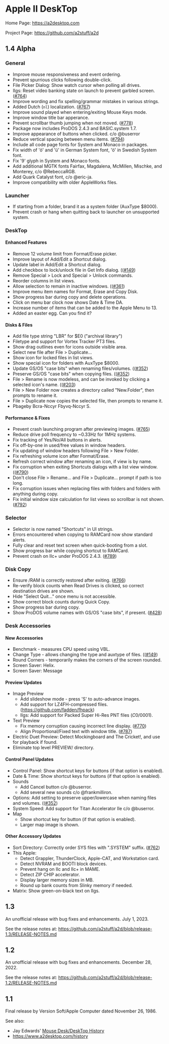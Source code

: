 # Apple II DeskTop

Home Page: https://a2desktop.com

Project Page: https://github.com/a2stuff/a2d

## 1.4 Alpha

### General

* Improve mouse responsiveness and event ordering.
* Prevent spurrious clicks following double-click.
* File Picker Dialog: Show watch cursor when polling all drives.
* IIgs: Reset video banking state on launch to prevent garbled screen. ([#764](https://github.com/a2stuff/a2d/issues/764))
* Improve wording and fix spelling/grammar mistakes in various strings.
* Added Dutch (`nl`) localization. ([#767](https://github.com/a2stuff/a2d/issues/767))
* Improve sound played when entering/exiting Mouse Keys mode.
* Improve window title bar apperance.
* Prevent scrollbar thumb jumping when not moved. ([#778](https://github.com/a2stuff/a2d/issues/778))
* Package now includes ProDOS 2.4.3 and BASIC.system 1.7.
* Improve appearance of buttons when clicked. c/o @buserror
* Reduce vertical spacing between menu items. ([#794](https://github.com/a2stuff/a2d/issues/794))
* Include all code page fonts for System and Monaco in packages.
* Fix width of 'ö' and 'ü' in German System font, 'ö' in Swedish System font.
* Fix '9' glyph in System and Monaco fonts.
* Add additional MGTK fonts Fairfax, Magdalena, McMillen, Mischke, and Monterey, c/o @RebeccaRGB.
* Add Quark Catalyst font, c/o @eric-ja.
* Improve compatibility with older AppleWorks files.

### Launcher

* If starting from a folder, brand it as a system folder (AuxType $8000).
* Prevent crash or hang when quitting back to launcher on unsupported system.

### DeskTop

#### Enhanced Features

* Remove 12 volume limit from Format/Erase picker.
* Improve layout of Add/Edit a Shortcut dialog.
* Update label in Add/Edit a Shortcut dialog.
* Add checkbox to lock/unlock file in Get Info dialog. (([#149](https://github.com/a2stuff/a2d/issues/149))
* Remove Special > Lock and Special > Unlock commands.
* Reorder columns in list views.
* Allow selection to remain in inactive windows. (([#361](https://github.com/a2stuff/a2d/issues/361))
* Improve menu item names for Format, Erase and Copy Disk.
* Show progress bar during copy and delete operations.
* Click on menu bar clock now shows Date & Time DA.
* Increase number of items that can be added to the Apple Menu to 13.
* Added an easter egg. Can you find it?

#### Disks & Files

* Add file type string "LBR" for $E0 ("archival library")
* Filetype and support for Vortex Tracker PT3 files.
* Show drag outlines even for icons outside visible area.
* Select new file after File > Duplicate...
* Show icon for locked files in list views.
* Show special icon for folders with AuxType $8000.
* Update GS/OS "case bits" when renaming files/volumes. (([#352](https://github.com/a2stuff/a2d/issues/352))
* Preserve GS/OS "case bits" when copying files. (([#352](https://github.com/a2stuff/a2d/issues/352))
* File > Rename is now modeless, and can be invoked by clicking a selected icon's name. (([#203](https://github.com/a2stuff/a2d/issues/203))
* File > New Folder now creates a directory called "New.Folder", then prompts to rename it.
* File > Duplicate now copies the selected file, then prompts to rename it.
* Pbageby Bcra-Nccyr Fbyvq-Nccyr S.

#### Performance & Fixes

* Prevent crash launching program after previewing images. ([#765](https://github.com/a2stuff/a2d/issues/765))
* Reduce drive poll frequency to ~0.33Hz for 1MHz systems.
* Fix tracking of Yes/No/All buttons in alerts.
* Fix off-by-one in used/free values in window headers.
* Fix updating of window headers following File > New Folder.
* Fix refreshing volume icon after Format/Erase.
* Refresh correct window after renaming an icon, if view is by name.
* Fix corruption when exiting Shortcuts dialogs with a list view window. (([#790](https://github.com/a2stuff/a2d/issues/790))
* Don't close File > Rename... and File > Duplicate... prompt if path is too long.
* Fix corruption issues when replacing files with folders and folders with anything during copy.
* Fix initial window size calculation for list views so scrollbar is not shown. ([#792](https://github.com/a2stuff/a2d/issues/792))

### Selector

* Selector is now named "Shortcuts" in UI strings.
* Errors encountered when copying to RAMCard now show standard alerts.
* Fully clear and reset text screen when quick-booting from a slot.
* Show progress bar while copying shortcut to RAMCard.
* Prevent crash on IIc+ under ProDOS 2.4.3. ([#789](https://github.com/a2stuff/a2d/issues/789))

### Disk Copy

* Ensure /RAM is correctly restored after exiting. ([#766](https://github.com/a2stuff/a2d/issues/766))
* Re-verify block counts when Read Drives is clicked, so correct destination drives are shown.
* Hide "Select Quit..." once menu is not accessible.
* Show correct block counts during Quick Copy.
* Show progress bar during copy.
* Show ProDOS volume names with GS/OS "case bits", if present. ([#428](https://github.com/a2stuff/a2d/issues/428))

### Desk Accessories

#### New Accessories

* Benchmark - measures CPU speed using VBL.
* Change Type - allows changing the type and auxtype of files. (([#149](https://github.com/a2stuff/a2d/issues/149))
* Round Corners - temporarily makes the corners of the screen rounded.
* Screen Saver: Helix.
* Screen Saver: Message

#### Preview Updates

* Image Preview
  * Add slideshow mode - press 'S' to auto-advance images.
  * Add support for LZ4FH-compressed files. (https://github.com/fadden/fhpack)
  * IIgs: Add support for Packed Super Hi-Res PNT files ($C0/$0001).
* Text Preview
  * Fix memory corruption causing incorrect line display. ([#770](https://github.com/a2stuff/a2d/issues/770))
  * Align Proportional/Fixed text with window title. ([#787](https://github.com/a2stuff/a2d/issues/787))
* Electric Duet Preview: Detect Mockingboard and The Cricket!, and use for playback if found.
* Eliminate top level PREVIEW/ directory.

#### Control Panel Updates

* Control Panel: Show shortcut keys for buttons (if that option is enabled).
* Date & Time: Show shortcut keys for buttons (if that option is enabled).
* Sounds
  * Add Cancel button c/o @buserror.
  * Add several new sounds c/o @frankmilliron.
* Options: Add setting to preserve upper/lowercase when naming files and volumes. (([#352](https://github.com/a2stuff/a2d/issues/352))
* System Speed: Add support for Titan Accelerator IIe c/o @buserror.
* Map
  * Show shortcut key for button (if that option is enabled).
  * Larger map image is shown.

#### Other Accessory Updates

* Sort Directory: Correctly order SYS files with ".SYSTEM" suffix. ([#762](https://github.com/a2stuff/a2d/issues/762))
* This Apple:
  * Detect Grappler, ThunderClock, Apple-CAT, and Workstation card.
  * Detect NVRAM and BOOTI block devices.
  * Prevent hang on IIc and IIc+ in MAME.
  * Detect ZIP CHIP accelerator.
  * Display larger memory sizes in MB.
  * Round up bank counts from Slinky memory if needed.
* Matrix: Show green-on-black text on IIgs.



## 1.3

An unofficial release with bug fixes and enhancements. July 1, 2023.

See the release notes at:
https://github.com/a2stuff/a2d/blob/release-1.3/RELEASE-NOTES.md

## 1.2

An unofficial release with bug fixes and enhancements. December 28, 2022.

See the release notes at:
https://github.com/a2stuff/a2d/blob/release-1.2/RELEASE-NOTES.md

## 1.1

Final release by Version Soft/Apple Computer dated November 26, 1986.

See also:

* Jay Edwards' [Mouse Desk/DeskTop History](https://mirrors.apple2.org.za/ground.icaen.uiowa.edu/MiscInfo/Misc/mousedesk.info)
* https://www.a2desktop.com/history

